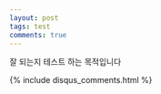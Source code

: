 ```yaml
---
layout: post
tags: test
comments: true
---
```


잘 되는지 테스트 하는 목적입니다 


{% include disqus_comments.html %}
